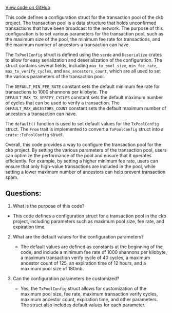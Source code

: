 [View code on GitHub](https://github.com/nervosnetwork/ckb/blob/develop/util/app-config/src/legacy/tx_pool.rs)

This code defines a configuration struct for the transaction pool of the ckb project. The transaction pool is a data structure that holds unconfirmed transactions that have been broadcast to the network. The purpose of this configuration is to set various parameters for the transaction pool, such as the maximum size of the pool, the minimum fee rate for transactions, and the maximum number of ancestors a transaction can have.

The `TxPoolConfig` struct is defined using the `serde` and `Deserialize` crates to allow for easy serialization and deserialization of the configuration. The struct contains several fields, including `max_tx_pool_size`, `min_fee_rate`, `max_tx_verify_cycles`, and `max_ancestors_count`, which are all used to set the various parameters of the transaction pool.

The `DEFAULT_MIN_FEE_RATE` constant sets the default minimum fee rate for transactions to 1000 shannons per kilobyte. The `DEFAULT_MAX_TX_VERIFY_CYCLES` constant sets the default maximum number of cycles that can be used to verify a transaction. The `DEFAULT_MAX_ANCESTORS_COUNT` constant sets the default maximum number of ancestors a transaction can have.

The `default()` function is used to set default values for the `TxPoolConfig` struct. The `From` trait is implemented to convert a `TxPoolConfig` struct into a `crate::TxPoolConfig` struct.

Overall, this code provides a way to configure the transaction pool for the ckb project. By setting the various parameters of the transaction pool, users can optimize the performance of the pool and ensure that it operates efficiently. For example, by setting a higher minimum fee rate, users can ensure that only high-value transactions are included in the pool, while setting a lower maximum number of ancestors can help prevent transaction spam.
## Questions:
 1. What is the purpose of this code?
   - This code defines a configuration struct for a transaction pool in the ckb project, including parameters such as maximum pool size, fee rate, and expiration time.

2. What are the default values for the configuration parameters?
   - The default values are defined as constants at the beginning of the code, and include a minimum fee rate of 1000 shannons per kilobyte, a maximum transaction verify cycle of 40 cycles, a maximum ancestor count of 125, an expiration time of 12 hours, and a maximum pool size of 180mb.

3. Can the configuration parameters be customized?
   - Yes, the `TxPoolConfig` struct allows for customization of the maximum pool size, fee rate, maximum transaction verify cycles, maximum ancestor count, expiration time, and other parameters. The struct also includes default values for each parameter.
